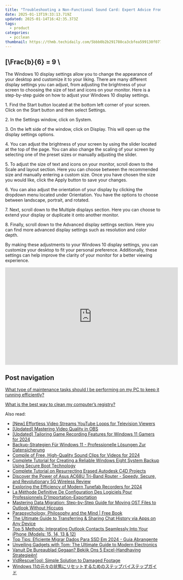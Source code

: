 ```yaml
---
title: "Troubleshooting a Non-Functional Sound Card: Expert Advice From YL Computing"
date: 2025-01-13T19:33:13.719Z
updated: 2025-01-14T16:42:35.373Z
tags:
  - product
categories:
  - pcclean
thumbnail: https://thmb.techidaily.com/5bbb0b2b291780ca3cbfea599130f07779f3c6fbfd15f1bfb20995977850f864.jpg
---
```


## \[\Frac{b}{6} = 9 \

The Windows 10 display settings allow you to change the appearance of your desktop and customize it to your liking. There are many different display settings you can adjust, from adjusting the brightness of your screen to choosing the size of text and icons on your monitor. Here is a step-by-step guide on how to adjust your Windows 10 display settings. 

1\. Find the Start button located at the bottom left corner of your screen. Click on the Start button and then select Settings.

2\. In the Settings window, click on System.

3\. On the left side of the window, click on Display. This will open up the display settings options. 

4\. You can adjust the brightness of your screen by using the slider located at the top of the page. You can also change the scaling of your screen by selecting one of the preset sizes or manually adjusting the slider.

5\. To adjust the size of text and icons on your monitor, scroll down to the Scale and layout section. Here you can choose between the recommended size and manually entering a custom size. Once you have chosen the size you would like, click the Apply button to save your changes.

6\. You can also adjust the orientation of your display by clicking the dropdown menu located under Orientation. You have the options to choose between landscape, portrait, and rotated.

7\. Next, scroll down to the Multiple displays section. Here you can choose to extend your display or duplicate it onto another monitor.

8\. Finally, scroll down to the Advanced display settings section. Here you can find more advanced display settings such as resolution and color depth. 

By making these adjustments to your Windows 10 display settings, you can customize your desktop to fit your personal preference. Additionally, these settings can help improve the clarity of your monitor for a better viewing experience.

<!-- affiliate ads begin -->
<iframe width="560" height="315" src="https://www.youtube.com/embed/jnITUsxMz5s?si=ohwRVH6eWhVnC6Xf" title="YouTube video player" frameborder="0" allow="accelerometer; autoplay; clipboard-write; encrypted-media; gyroscope; picture-in-picture; web-share" referrerpolicy="strict-origin-when-cross-origin" allowfullscreen></iframe>
<!-- affiliate ads end -->

## Post navigation

[What type of maintenance tasks should I be performing on my PC to keep it running efficiently?](https://tools.techidaily.com/pcclean/products/)

[What is the best way to clean my computer’s registry?](https://tools.techidaily.com/pcclean/products/)

<ins class="adsbygoogle"
     style="display:block"
     data-ad-format="autorelaxed"
     data-ad-client="ca-pub-7571918770474297"
     data-ad-slot="1223367746"></ins>

<ins class="adsbygoogle"
     style="display:block"
     data-ad-client="ca-pub-7571918770474297"
     data-ad-slot="8358498916"
     data-ad-format="auto"
     data-full-width-responsive="true"></ins>

<span class="atpl-alsoreadstyle">Also read:</span>
<div><ul>
<li><a href="https://youtube-videos.techidaily.com/new-effortless-video-streams-youtube-loops-for-television-viewers/"><u>[New] Effortless Video Streams YouTube Loops for Television Viewers</u></a></li>
<li><a href="https://video-screen-grab.techidaily.com/updated-mastering-video-quality-in-obs/"><u>[Updated] Mastering Video Quality in OBS</u></a></li>
<li><a href="https://screen-capture.techidaily.com/updated-tailoring-game-recording-features-for-windows-11-gamers-for-2024/"><u>[Updated] Tailoring Game Recording Features for Windows 11 Gamers for 2024</u></a></li>
<li><a href="https://win-exclusive.techidaily.com/backup-strategien-fur-windows-11-professionelle-losungen-zur-datensicherung/"><u>Backup-Strategien Für Windows 11 - Professionelle Lösungen Zur Datensicherung</u></a></li>
<li><a href="https://youtube-lab.techidaily.com/le-of-free-high-quality-sound-clips-for-videos-for-2024/"><u>Compile of Free, High-Quality Sound Clips for Videos for 2024</u></a></li>
<li><a href="https://win-exclusive.techidaily.com/complete-tutorial-for-creating-a-reliable-windows-eight-system-backup-using-secure-boot-technology/"><u>Complete Tutorial for Creating a Reliable Windows Eight System Backup Using Secure Boot Technology</u></a></li>
<li><a href="https://win-exclusive.techidaily.com/complete-tutorial-on-resurrecting-erased-autodesk-c4d-projects/"><u>Complete Tutorial on Resurrecting Erased Autodesk C4D Projects</u></a></li>
<li><a href="https://buynow-reviews.techidaily.com/discover-the-power-of-asus-ac68u-tri-band-router-speedy-secure-and-revolutionary-5g-wireless-review/"><u>Discover the Power of Asus AC68U Tri-Band Router - Speedy, Secure, and Revolutionary 5G Wireless Review</u></a></li>
<li><a href="https://screen-capture.techidaily.com/exploring-the-efficiency-of-modern-tunefab-recorders-for-2024/"><u>Exploring the Efficiency of Modern Tunefab Recorders for 2024</u></a></li>
<li><a href="https://win-exclusive.techidaily.com/la-methode-definitive-de-configuration-des-logiciels-pour-professionnels-dimportation-exportation/"><u>La Méthode Definitive De Configuration Des Logiciels Pour Professionnels D'Importation-Exportation</u></a></li>
<li><a href="https://win-exclusive.techidaily.com/mastering-data-migration-step-by-step-guide-for-moving-ost-files-to-outlook-without-hiccups/"><u>Mastering Data Migration: Step-by-Step Guide for Moving OST Files to Outlook Without Hiccups</u></a></li>
<li><a href="https://novels-ebooks.techidaily.com/2254586-9781476621807-parapsychology-philosophy-and-the-mind/"><u>Parapsychology, Philosophy and the Mind | Free Book</u></a></li>
<li><a href="https://tech-hub.techidaily.com/the-ultimate-guide-to-transferring-and-sharing-chat-history-via-apps-on-any-device/"><u>The Ultimate Guide to Transferring & Sharing Chat History via Apps on Any Device</u></a></li>
<li><a href="https://win-exclusive.techidaily.com/top-5-methods-integrating-outlook-contacts-seamlessly-into-your-iphone-models-15-14-13-and-12/"><u>Top 5 Methods: Integrating Outlook Contacts Seamlessly Into Your iPhone (Models: 15, 14, 13 & 12)</u></a></li>
<li><a href="https://win-exclusive.techidaily.com/top-tips-eficiente-migrar-dados-para-ssd-em-2024-guia-abrangente/"><u>Top Tips: Eficiente Migrar Dados Para SSD Em 2024 - Guia Abrangente</u></a></li>
<li><a href="https://hardware-reviews.techidaily.com/unveiling-gadgets-with-tom-the-ultimate-guide-to-modern-electronics/"><u>Unveiling Gadgets with Tom: The Ultimate Guide to Modern Electronics</u></a></li>
<li><a href="https://win-exclusive.techidaily.com/vanuit-de-bureaublad-gegaan-bekijk-ons-5-excel-handhaving-strategieen/"><u>Vanuit De Bureaublad Gegaan? Bekijk Ons 5 Excel-Handhaving Strategieën!</u></a></li>
<li><a href="https://data-wizards.techidaily.com/vidrescuetool-simple-solution-to-damaged-footage/"><u>VidRescueTool: Simple Solution to Damaged Footage</u></a></li>
<li><a href="https://win-exclusive.techidaily.com/1728487466274-windows-11/"><u>Windows 11の元々の状態にリセットするためのステップバイステップガイド</u></a></li>
</ul></div>

